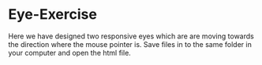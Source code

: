 # Eye-Exercise

Here we have designed two responsive eyes which are are moving towards the direction where the mouse pointer is. Save files in to the same folder in your computer and open the html file.
